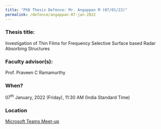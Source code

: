 ```yaml
---
title: "PhD Thesis Defence: Mr. Angappan M (07/01/22)"
permalink: /defence/angappan-07-jan-2022
---
```

### Thesis title:
Investigation of Thin Films for Frequency Selective Surface based Radar Absorbing Structures

### Faculty advisor(s):
Prof. Praveen C Ramamurthy

### When?
07<sup>th</sup> January, 2022 (Friday), 11:30 AM (India Standard Time)

### Location
<a href="https://teams.microsoft.com/l/meetup-join/19%3ameeting_MTNkMmY0OGMtOGNiOS00YjU1LTk2ODUtOGIyNjRmNzc3M2Y4%40thread.v2/0?context=%7b%22Tid%22%3a%226f15cd97-f6a7-41e3-b2c5-ad4193976476%22%2c%22Oid%22%3a%2286dab62c-3a58-4241-b1d7-7649f87c6ee0%22%7d" target="_blank">Microsoft Teams Meet-up</a>
